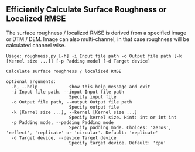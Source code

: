  
## Efficiently Calculate **Surface Roughness** or **Localized RMSE**

The surface roughness / localized RMSE is derived from a specified image or DTM / DEM. Image can also multi-channel, in that case roughness will be calculated channel wise. 

```
Usage: roughness.py [-h] -i Input file path -o Output file path [-k [Kernel size ...]] [-p Padding mode] [-d Target device]

Calculate surface roughness / localized RMSE

optional arguments:
  -h, --help            show this help message and exit
  -i Input file path, --input Input file path
                        Specify input file
  -o Output file path, --output Output file path
                        Specify output file
  -k [Kernel size ...], --kernel [Kernel size ...]
                        Specify kernel size. Hint: int or int int
  -p Padding mode, --padding Padding mode
                        Specify padding mode. Choices: 'zeros', 'reflect', 'replicate' or 'circular'. Default: 'replicate'
  -d Target device, --device Target device
                        Specify target device. Default: 'cpu'
``` 